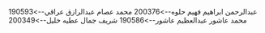 عبدالرحمن ابراهيم فهيم حلوه-->200376
محمد عصام عبدالرازق عراقي-->190593
محمد عاشور عبدالعظيم عاشور-->190586
شريف جمال عطيه خليل-->200349
